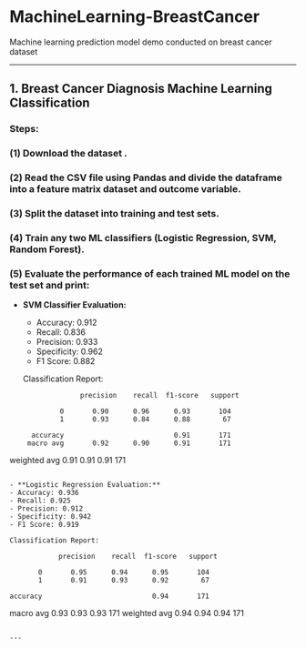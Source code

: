 # MachineLearning-BreastCancer
Machine learning prediction model demo conducted on breast cancer dataset

---

## 1. Breast Cancer Diagnosis Machine Learning Classification 

### Steps:

### (1) Download the dataset .

### (2) Read the CSV file using Pandas and divide the dataframe into a feature matrix dataset and outcome variable. 

### (3) Split the dataset into training and test sets.

### (4) Train any two ML classifiers (Logistic Regression, SVM, Random Forest).

### (5) Evaluate the performance of each trained ML model on the test set and print:
- **SVM Classifier Evaluation:**
  - Accuracy: 0.912
  - Recall: 0.836
  - Precision: 0.933
  - Specificity: 0.962
  - F1 Score: 0.882

  Classification Report:
  ```
                precision    recall  f1-score   support

           0       0.90      0.96      0.93       104
           1       0.93      0.84      0.88        67

    accuracy                           0.91       171
   macro avg       0.92      0.90      0.91       171
weighted avg       0.91      0.91      0.91       171
  ```

- **Logistic Regression Evaluation:**
  - Accuracy: 0.936
  - Recall: 0.925
  - Precision: 0.912
  - Specificity: 0.942
  - F1 Score: 0.919

  Classification Report:
  ```
                precision    recall  f1-score   support

           0       0.95      0.94      0.95       104
           1       0.91      0.93      0.92        67

    accuracy                           0.94       171
   macro avg       0.93      0.93      0.93       171
weighted avg       0.94      0.94      0.94       171
  ```

---

